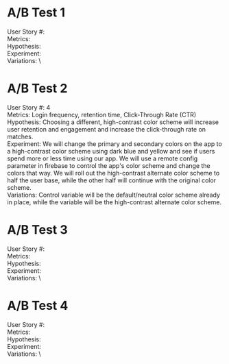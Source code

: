 # A/B Test 1
User Story #: \
Metrics: \
Hypothesis: \
Experiment: \
Variations: \

# A/B Test 2
User Story #: 4 \
Metrics: Login frequency, retention time, Click-Through Rate (CTR) \
Hypothesis: Choosing a different, high-contrast color scheme will increase user retention and engagement and increase the click-through rate on matches. \
Experiment: We will change the primary and secondary colors on the app to a high-contrast color scheme using dark blue and yellow and see if users spend more or less time using our app. We will use a remote config parameter in firebase to control the app's color scheme and change the colors that way. We will roll out the high-contrast alternate color scheme to half the user base, while the other half will continue with the original color scheme. \
Variations: Control variable will be the default/neutral color scheme already in place, while the variable will be the high-contrast alternate color scheme.

# A/B Test 3
User Story #: \
Metrics: \
Hypothesis: \
Experiment: \
Variations: \

# A/B Test 4
User Story #: \
Metrics: \
Hypothesis: \
Experiment: \
Variations: \
